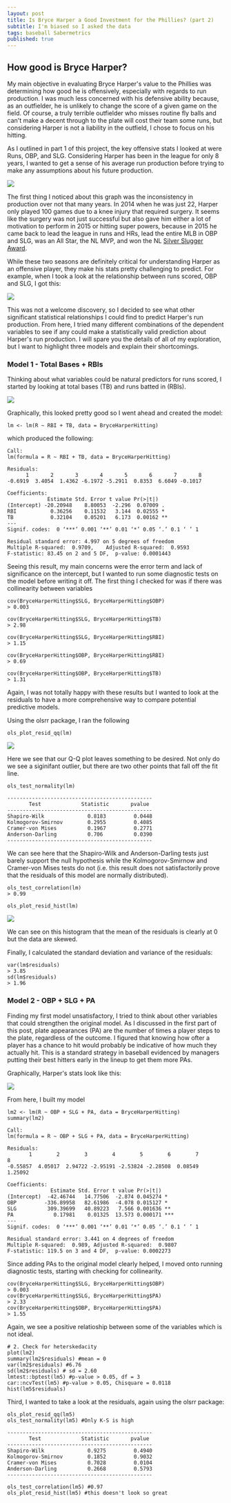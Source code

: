 ```yaml
---
layout: post
title: Is Bryce Harper a Good Investment for the Phillies? (part 2)
subtitle: I'm biased so I asked the data
tags: baseball Sabermetrics
published: true
---
```


## How good is Bryce Harper?

My main objective in evaluating Bryce Harper's value to the Phillies was determining how good he is offensively, especially with regards to run production. I was much less concerned with his defensive ability because, as an outfielder, he is unlikely to change the score of a given game on the field. Of course, a truly terrible outfielder who misses routine fly balls and can't make a decent through to the plate will cost their team some runs, but considering Harper is not a liability in the outfield, I chose to focus on his hitting.

As I outlined in part 1 of this project, the key offensive stats I looked at were Runs, OBP, and SLG. Considering Harper has been in the league for only 8 years, I wanted to get a sense of his average run production before trying to make any assumptions about his future production. 

![]({{site.baseurl}}/img/bhRunsggplot.png)

The first thing I noticed about this graph was the inconsistency in production over not that many years. In 2014 when he was just 22, Harper only played 100 games due to a knee injury that required surgery. It seems like the surgery was not just successful but also gave him either a lot of motivation to perform in 2015 or hitting super powers, because in 2015 he came back to lead the league in runs and HRs, lead the entire MLB in OBP and SLG, was an All Star, the NL MVP, and won the NL [Silver Slugger Award](https://en.wikipedia.org/wiki/Silver_Slugger_Award).

While these two seasons are definitely critical for understanding Harper as an offensive player, they make his stats pretty challenging to predict. For example, when I took a look at the relationship between runs scored, OBP and SLG, I got this:

![]({{site.baseurl}}/img/bhHittingStatsgg.png)

This was not a welcome discovery, so I decided to see what other significant statistical relationships I could find to predict Harper's run production. From here, I tried many different combinations of the dependent variables to see if any could make a statistically valid prediction about Harper's run production. I will spare you the details of all of my exploration, but I want to highlight three models and explain their shortcomings. 

### Model 1 - Total Bases + RBIs

Thinking about what variables could be natural predictors for runs scored, I started by looking at total bases (TB) and runs batted in (RBIs). 

![]({{site.baseurl}}/img/bhTBRBIgg.png)

Graphically, this looked pretty good so I went ahead and created the model:

``lm <- lm(R ~ RBI + TB, data = BryceHarperHitting) ``

which produced the following:

```
Call:
lm(formula = R ~ RBI + TB, data = BryceHarperHitting)

Residuals:
      1       2       3       4       5       6       7       8 
-0.6919  3.4054  1.4362 -6.1972 -5.2911  0.8353  6.6049 -0.1017 

Coefficients:
             Estimate Std. Error t value Pr(>|t|)   
(Intercept) -20.20948    8.80053  -2.296  0.07009 . 
RBI           0.36256    0.11532   3.144  0.02555 * 
TB            0.32104    0.05201   6.173  0.00162 **
---
Signif. codes:  0 ‘***’ 0.001 ‘**’ 0.01 ‘*’ 0.05 ‘.’ 0.1 ‘ ’ 1

Residual standard error: 4.997 on 5 degrees of freedom
Multiple R-squared:  0.9709,	Adjusted R-squared:  0.9593 
F-statistic: 83.45 on 2 and 5 DF,  p-value: 0.0001443
```
Seeing this result, my main concerns were the error term and lack of significance on the intercept, but I wanted to run some diagnostic tests on the model before writing it off. The first thing I checked for was if there was collinearity between variables

```
cov(BryceHarperHitting$SLG, BryceHarperHitting$OBP)
> 0.003
```
```
cov(BryceHarperHitting$SLG, BryceHarperHitting$TB)
> 2.98
```
```
cov(BryceHarperHitting$SLG, BryceHarperHitting$RBI)
> 1.15
```
```
cov(BryceHarperHitting$OBP, BryceHarperHitting$RBI)
> 0.69
```
```
cov(BryceHarperHitting$OBP, BryceHarperHitting$TB)
> 1.31
```
Again, I was not totally happy with these results but I wanted to look at the residuals to have a more comprehensive way to compare potential predictive models. 

Using the olsrr package, I ran the following 

```
ols_plot_resid_qq(lm)
```
![]({{site.baseurl}}/img/QQlm.png)

Here we see that our Q-Q plot leaves something to be desired. Not only do we see a siginifant outlier, but there are two other points that fall off the fit line.
```
ols_test_normality(lm)

-----------------------------------------------
       Test             Statistic       pvalue  
-----------------------------------------------
Shapiro-Wilk              0.8183         0.0448 
Kolmogorov-Smirnov        0.2955         0.4085 
Cramer-von Mises          0.1967         0.2771 
Anderson-Darling          0.706          0.0390 
-----------------------------------------------
```

We can see here that the Shapiro-Wilk and Anderson-Darling tests just barely support the null hypothesis while the Kolmogorov-Smirnow and Cramer-von Mises tests do not (i.e. this result does not satisfactorily prove that the residuals of this model are normally distributed).
```
ols_test_correlation(lm)
> 0.99
```
```
ols_plot_resid_hist(lm)
```
![]({{site.baseurl}}/img/ResHistlm.png)

We can see on this histogram that the mean of the residuals is clearly at 0 but the data are skewed.

Finally, I calculated the standard deviation and variance of the residuals:
```
var(lm$residuals)
> 3.85
sd(lm$residuals)
> 1.96
```

### Model 2 - OBP + SLG + PA

Finding my first model unsatisfactory, I tried to think about other variables that could strengthen the original model. As I discussed in the first part of this post, plate appearances (PA) are the number of times a player steps to the plate, regardless of the outcome. I figured that knowing how ofter a player has a chance to hit would probably be indicative of how much they actually hit. This is a standard strategy in baseball evidenced by managers putting their best hitters early in the lineup to get them more PAs.

Graphically, Harper's stats look like this:

![]({{site.baseurl}}/img/PAbh5.png)

From here, I built my model
```
lm2 <- lm(R ~ OBP + SLG + PA, data = BryceHarperHitting)
summary(lm2)

Call:
lm(formula = R ~ OBP + SLG + PA, data = BryceHarperHitting)

Residuals:
       1        2        3        4        5        6        7        8 
-0.55857  4.05017  2.94722 -2.95191 -2.53824 -2.28508  0.08549  1.25092 

Coefficients:
              Estimate Std. Error t value Pr(>|t|)    
(Intercept)  -42.46744   14.77506  -2.874 0.045274 *  
OBP         -336.89958   82.61986  -4.078 0.015127 *  
SLG          309.39699   40.89223   7.566 0.001636 ** 
PA             0.17981    0.01325  13.573 0.000171 ***
---
Signif. codes:  0 ‘***’ 0.001 ‘**’ 0.01 ‘*’ 0.05 ‘.’ 0.1 ‘ ’ 1

Residual standard error: 3.441 on 4 degrees of freedom
Multiple R-squared:  0.989,	Adjusted R-squared:  0.9807 
F-statistic: 119.5 on 3 and 4 DF,  p-value: 0.0002273
```

Since adding PAs to the original model clearly helped, I moved onto running diagnostic tests, starting with checking for collinearity.

```
cov(BryceHarperHitting$SLG, BryceHarperHitting$OBP)
> 0.003
cov(BryceHarperHitting$SLG, BryceHarperHitting$PA)
> 2.33
cov(BryceHarperHitting$OBP, BryceHarperHitting$PA)
> 1.55
```
Again, we see a positive relatioship between some of the variables which is not ideal.

```
# 2. Check for heterskedacity
plot(lm2)
summary(lm2$residuals) #mean = 0
var(lm2$residuals) #6.76
sd(lm2$residuals) # sd = 2.60
lmtest::bptest(lm5) #p-value > 0.05, df = 3
car::ncvTest(lm5) #p-value > 0.05, Chisquare = 0.0118
hist(lm5$residuals)
```
Third, I wanted to take a look at the residuals, again using the olsrr package:

```
ols_plot_resid_qq(lm5)
ols_test_normality(lm5) #Only K-S is high

-----------------------------------------------
       Test             Statistic       pvalue  
-----------------------------------------------
Shapiro-Wilk              0.9275         0.4940 
Kolmogorov-Smirnov        0.1852         0.9032 
Cramer-von Mises          0.7028         0.0104 
Anderson-Darling          0.2668         0.5793 
-----------------------------------------------

ols_test_correlation(lm5) #0.97
ols_plot_resid_hist(lm5) #this doesn't look so great
```
